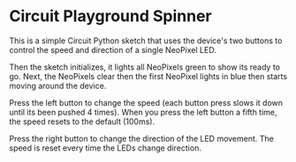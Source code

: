 # Circuit Playground Spinner

This is a simple Circuit Python sketch that uses the device's two buttons to control the speed and direction of a single NeoPixel LED. 

Then the sketch initializes, it lights all NeoPixels green to show its ready to go. Next, the NeoPixels clear then the first NeoPixel lights in blue then starts moving around the device. 

Press the left button to change the speed (each button press slows it down until its been pushed 4 times). When you press the left button a fifth time, the speed resets to the default (100ms).

Press the right button to change the direction of the LED movement. The speed is reset every time the LEDs change direction.

